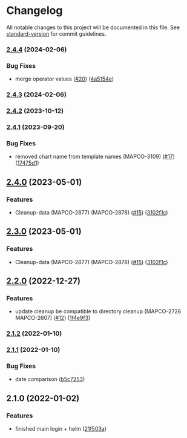 # Changelog

All notable changes to this project will be documented in this file. See [standard-version](https://github.com/conventional-changelog/standard-version) for commit guidelines.

### [2.4.4](https://github.com/MapColonies/exporter-cleanup/compare/v2.4.3...v2.4.4) (2024-02-06)


### Bug Fixes

* merge operator values ([#20](https://github.com/MapColonies/exporter-cleanup/issues/20)) ([4a5154e](https://github.com/MapColonies/exporter-cleanup/commit/4a5154e4571b1bbe374adf19ce7122e7733017e6))

### [2.4.3](https://github.com/MapColonies/exporter-cleanup/compare/v2.4.2...v2.4.3) (2024-02-06)

### [2.4.2](https://github.com/MapColonies/exporter-cleanup/compare/v2.4.1...v2.4.2) (2023-10-12)

### [2.4.1](https://github.com/MapColonies/exporter-cleanup/compare/v2.4.0...v2.4.1) (2023-09-20)


### Bug Fixes

* removed chart name from template names (MAPCO-3109) ([#17](https://github.com/MapColonies/exporter-cleanup/issues/17)) ([17475d1](https://github.com/MapColonies/exporter-cleanup/commit/17475d1cc3311ee608225c53fcfcd1f2f63fd9f1))

## [2.4.0](https://github.com/MapColonies/exporter-cleanup/compare/v2.2.0...v2.4.0) (2023-05-01)


### Features

* Cleanup-data (MAPCO-2877) (MAPCO-2878) ([#15](https://github.com/MapColonies/exporter-cleanup/issues/15)) ([3102f1c](https://github.com/MapColonies/exporter-cleanup/commit/3102f1c856124644126a91f9b9cf87e15b3053ee))

## [2.3.0](https://github.com/MapColonies/exporter-cleanup/compare/v2.2.0...v2.3.0) (2023-05-01)


### Features

* Cleanup-data (MAPCO-2877) (MAPCO-2878) ([#15](https://github.com/MapColonies/exporter-cleanup/issues/15)) ([3102f1c](https://github.com/MapColonies/exporter-cleanup/commit/3102f1c856124644126a91f9b9cf87e15b3053ee))

## [2.2.0](https://github.com/MapColonies/exporter-cleanup/compare/v2.1.2...v2.2.0) (2022-12-27)


### Features

* update cleanup be compatible to directory cleanup (MAPCO-2726 MAPCO-2607) ([#12](https://github.com/MapColonies/exporter-cleanup/issues/12)) ([1f4e9f3](https://github.com/MapColonies/exporter-cleanup/commit/1f4e9f37c0745f1aa74cf6baf398913e92da7872))

### [2.1.2](https://github.com/MapColonies/exporter-cleanup/compare/v2.1.1...v2.1.2) (2022-01-10)

### [2.1.1](https://github.com/MapColonies/exporter-cleanup/compare/v2.1.0...v2.1.1) (2022-01-10)


### Bug Fixes

* date comparison ([b5c7253](https://github.com/MapColonies/exporter-cleanup/commit/b5c72534da245ee2ee1271ff273e578a201d0964))

## 2.1.0 (2022-01-02)


### Features

* finished main login + helm ([21f503a](https://github.com/MapColonies/exporter-cleanup/commit/21f503afb48d7470ac28bc1e27c0daeb424d61bc))
